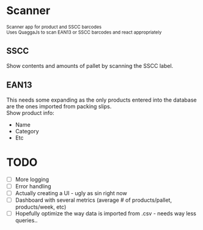 # Scanner

<sub>Scanner app for product and SSCC barcodes</sub>\
<sub>Uses QuaggaJs to scan EAN13 or SSCC barcodes and react appropriately</sub>

## SSCC
Show contents and amounts of pallet by scanning the SSCC label.

## EAN13
This needs some expanding as the only products entered into the database are the ones imported from packing slips.\
Show product info:
- Name
- Category
- Etc





# TODO
- [ ] More logging
- [ ] Error handling
- [ ] Actually creating a UI - ugly as sin right now
- [ ] Dashboard with several metrics (average # of products/pallet, products/week, etc)
- [ ] Hopefully optimize the way data is imported from .csv - needs way less queries..
